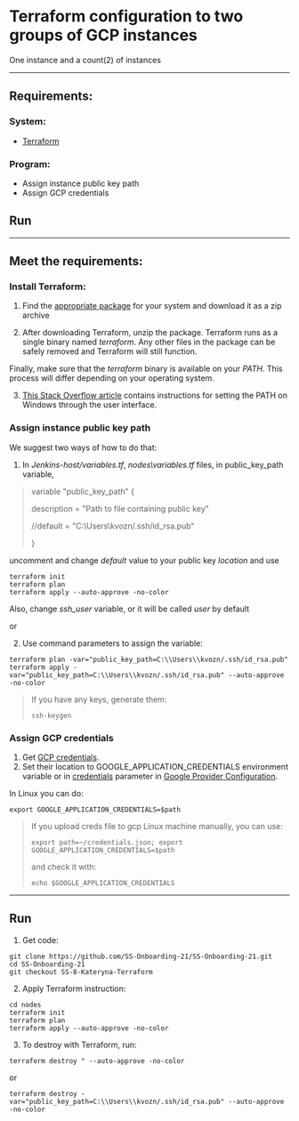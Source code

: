 # Terraform configuration to two groups of GCP instances
One instance and a count(2) of instances

---
## Requirements:
### System:
- [Terraform](https://learn.hashicorp.com/tutorials/terraform/install-cli?in=terraform/aws-get-started#install-terraform)
### Program:
- Assign instance public key path
- Assign GCP credentials
## Run

---
## Meet the requirements:
### Install Terraform:

1. Find the [appropriate package](https://www.terraform.io/downloads.html) for your system and download it as a zip archive

2. After downloading Terraform, unzip the package. Terraform runs as a single binary named _terraform_. Any other files in the package can be safely removed and Terraform will still function.

Finally, make sure that the _terraform_ binary is available on your _PATH_. This process will differ depending on your operating system.

3. [This Stack Overflow article](https://stackoverflow.com/questions/1618280/where-can-i-set-path-to-make-exe-on-windows) contains instructions for setting the PATH on Windows through the user interface.


### Assign instance public key path
We suggest two ways of how to do that:
1. In _Jenkins-host/variables.tf_, _nodes\variables.tf_ files, in public_key_path variable,
> variable "public_key_path" {
>
>   description = "Path to file containing public key"
>
>   //default     = "C:\\Users\\kvozn/.ssh/id_rsa.pub"
>
>}

uncomment and change _default_ value to your public key _location_ and use
```
terraform init
terraform plan
terraform apply --auto-approve -no-color
```
Also, change _ssh_user_ variable, or it will be called _user_ by default

or

2. Use command parameters to assign the variable:
```
terraform plan -var="public_key_path=C:\\Users\\kvozn/.ssh/id_rsa.pub"
terraform apply -var="public_key_path=C:\\Users\\kvozn/.ssh/id_rsa.pub" --auto-approve -no-color
```
> If you have any keys, generate them:
> ```
> ssh-keygen
> ```

### Assign GCP credentials
1. Get [GCP credentials](https://docs.aviatrix.com/HowTos/CreateGCloudAccount.html#step-4-create-credential-file).
2. Set their location to GOOGLE_APPLICATION_CREDENTIALS environment variable or in
   [credentials](https://registry.terraform.io/providers/hashicorp/google/latest/docs/guides/provider_reference#credentials)
   parameter in [Google Provider Configuration](https://registry.terraform.io/providers/hashicorp/google/latest/docs/guides/provider_reference#credentials).

In Linux you can do:
```
export GOOGLE_APPLICATION_CREDENTIALS=$path
```
> If you upload creds file to gcp Linux machine manually, you can use:
> ```
> export path=~/credentials.json; export GOOGLE_APPLICATION_CREDENTIALS=$path
> ```
> and check it with:
> ```
> echo $GOOGLE_APPLICATION_CREDENTIALS
> ```

---
## Run
1. Get code:
```
git clone https://github.com/SS-Onboarding-21/SS-Onboarding-21.git
cd SS-Onboarding-21
git checkout SS-8-Kateryna-Terraform
```
2. Apply Terraform instruction:
```
cd nodes
terraform init
terraform plan
terraform apply --auto-approve -no-color
```
3. To destroy with Terraform, run:
```
terraform destroy " --auto-approve -no-color
```
or
```
terraform destroy -var="public_key_path=C:\\Users\\kvozn/.ssh/id_rsa.pub" --auto-approve -no-color
```




